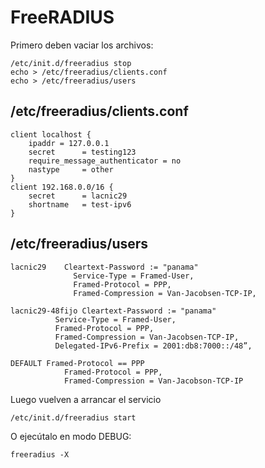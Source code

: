 # FreeRADIUS

Primero deben vaciar los archivos:
```
/etc/init.d/freeradius stop
echo > /etc/freeradius/clients.conf
echo > /etc/freeradius/users
```
## /etc/freeradius/clients.conf
```
client localhost {
	ipaddr = 127.0.0.1
	secret		= testing123
	require_message_authenticator = no
	nastype     = other
}
client 192.168.0.0/16 {
	secret		= lacnic29
	shortname	= test-ipv6
}
```
## /etc/freeradius/users
```
lacnic29	Cleartext-Password := "panama"
		      Service-Type = Framed-User,
		      Framed-Protocol = PPP,
		      Framed-Compression = Van-Jacobsen-TCP-IP,

lacnic29-48fijo Cleartext-Password := "panama"
          Service-Type = Framed-User,
          Framed-Protocol = PPP,
          Framed-Compression = Van-Jacobsen-TCP-IP,
          Delegated-IPv6-Prefix = 2001:db8:7000::/48”,

DEFAULT	Framed-Protocol == PPP
	        Framed-Protocol = PPP,
	        Framed-Compression = Van-Jacobson-TCP-IP
```

Luego vuelven a arrancar el servicio

```
/etc/init.d/freeradius start
```

O ejecútalo en modo DEBUG:

```
freeradius -X
```
